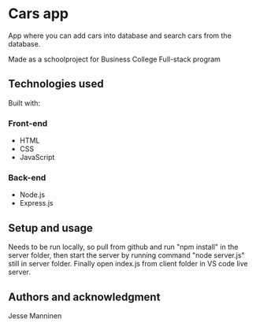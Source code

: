 # Cars app

App where you can add cars into database and search cars from the database.

Made as a schoolproject for Business College Full-stack program

## Technologies used

Built with:

### Front-end

- HTML
- CSS
- JavaScript

### Back-end

- Node.js
- Express.js

## Setup and usage

Needs to be run locally, so pull from github and run "npm install" in the server folder, then start the server by running command "node server.js" still in server folder. Finally open index.js from client folder in VS code live server.

## Authors and acknowledgment

Jesse Manninen
